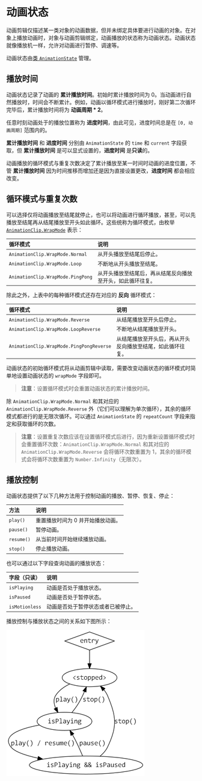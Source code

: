 # 动画状态

动画剪辑仅描述某一类对象的动画数据，但并未绑定具体要进行动画的对象。在对象上播放动画时，对象与动画剪辑绑定，动画播放的状态称为动画状态。动画状态就像播放机一样，允许对动画进行暂停、调速等。

动画状态由[类 `AnimationState`](https://docs.cocos.com/creator/3.0/api/zh/classes/animation.animationstate-1.html) 管理。

## 播放时间

动画状态记录了动画的 **累计播放时间**。初始时累计播放时间为 0。当动画进行自然播放时，时间会不断累计。例如，动画以循环模式进行播放时，刚好第二次循环完毕后，累计播放时间将为 **动画周期 * 2**。

任意时刻动画处于的播放位置称为 **进度时间**，由此可见，进度时间总是在 `[0, 动画周期]` 范围内的。

**累计播放时间** 和 **进度时间** 分别由 `AnimationState` 的 `time` 和 `current` 字段获取，但 **累计播放时间** 是可以显式设置的，**进度时间** 是**只读**的。

动画播放的循环模式与重复次数决定了累计播放至某一时间时动画的进度位置，不管 **累计播放时间** 因为时间推移而增加还是因为直接设置更改，**进度时间** 都会相应改变。

## 循环模式与重复次数

可以选择仅将动画播放至结尾就停止，也可以将动画进行循环播放，甚至，可以先播放至结尾再从结尾播放至开头如此循环。这些统称为循环模式，由枚举 [`AnimationClip.WrapMode`](https://docs.cocos.com/creator/3.0/api/zh/enums/animation.wrapmode.html) 表示：

| 循环模式 | 说明 |
| :--- | :--- |
| `AnimationClip.WrapMode.Normal`  | 从开头播放至结尾后停止。 |
| `AnimationClip.WrapMode.Loop`    | 不断地从开头播放至结尾。 |
| `AnimationClip.WrapMode.PingPong` | 从开头播放至结尾后，再从结尾反向播放至开头，如此循环往复。 |

除此之外，上表中的每种循环模式还存在对应的 **反向** 循环模式：

| 循环模式 | 说明 |
| :--- | :--- |
| `AnimationClip.WrapMode.Reverse`  | 从结尾播放至开头后停止。 |
| `AnimationClip.WrapMode.LoopReverse`    | 不断地从结尾播放至开头。 |
| `AnimationClip.WrapMode.PingPongReverse` | 从结尾播放至开头后，再从开头反向播放至结尾，如此循环往复。 |

动画状态的初始循环模式将从动画剪辑中读取，需要改变动画状态的循环模式时简单地设置动画状态的 `wrapMode` 字段即可。

> **注意**：设置循环模式时会重置动画状态的累计播放时间。

除 `AnimationClip.WrapMode.Normal` 和其对应的 `AnimationClip.WrapMode.Reverse` 外（它们可以理解为单次循环），其余的循环模式都进行的是无限次循环。可以通过 `AnimationState` 的 `repeatCount` 字段来指定和获取循环的次数。

> **注意**：设置重复次数应该在设置循环模式后进行，因为重新设置循环模式时会重置循环次数：`AnimationClip.WrapMode.Normal` 和其对应的 `AnimationClip.WrapMode.Reverse` 会将循环次数重置为 1，其余的循环模式会将循环次数重置为 `Number.Infinity`（无限次）。

## 播放控制

动画状态提供了以下几种方法用于控制动画的播放、暂停、恢复、停止：

| 方法 | 说明 |
| :--- | :--- |
| `play()`  | 重置播放时间为 0 并开始播放动画。 |
| `pause()`    | 暂停动画。 |
| `resume()` | 从当前时间开始继续播放动画。 |
| `stop()` | 停止播放动画。 |

也可以通过以下字段查询动画的播放状态：

| 字段（只读） | 说明 |
| :--- | :--- |
| `isPlaying`  | 动画是否处于播放状态。 |
| `isPaused`    | 动画是否处于暂停状态。 |
| `isMotionless` | 动画是否处于暂停状态或者已被停止。 |

播放控制与播放状态之间的关系如下图所示：

![Playback control](./playback-control.png "Playback control")

